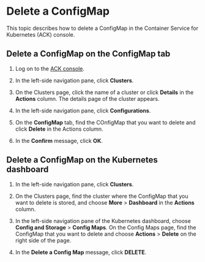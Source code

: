 # Delete a ConfigMap

This topic describes how to delete a ConfigMap in the Container Service for Kubernetes \(ACK\) console.

## Delete a ConfigMap on the ConfigMap tab

1.  Log on to the [ACK console](https://cs.console.aliyun.com).

2.  In the left-side navigation pane, click **Clusters**.

3.  On the Clusters page, click the name of a cluster or click **Details** in the **Actions** column. The details page of the cluster appears.

4.  In the left-side navigation pane, click **Configurations**.

5.  On the **ConfigMap** tab, find the COnfigMap that you want to delete and click **Delete** in the Actions column.

6.  In the **Confirm** message, click **OK**.


## Delete a ConfigMap on the Kubernetes dashboard

1.  In the left-side navigation pane, click **Clusters**.

2.  On the Clusters page, find the cluster where the ConfigMap that you want to delete is stored, and choose **More** \> **Dashboard** in the **Actions** column.

3.  In the left-side navigation pane of the Kubernetes dashboard, choose **Config and Storage** \> **Config Maps**. On the Config Maps page, find the ConfigMap that you want to delete and choose **Actions** \> **Delete** on the right side of the page.

4.  In the **Delete a Config Map** message, click **DELETE**.


